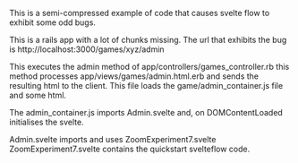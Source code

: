 This is a semi-compressed example of code that causes svelte flow to exhibit some odd bugs.

This is a rails app with a lot of chunks missing. The url that exhibits the bug is http://localhost:3000/games/xyz/admin

This executes the admin method of app/controllers/games_controller.rb
this method processes app/views/games/admin.html.erb and sends the resulting html to the client. This file loads the game/admin_container.js file and some html.

The admin_container.js imports Admin.svelte and, on DOMContentLoaded initialises the svelte.

Admin.svelte imports and uses ZoomExperiment7.svelte
ZoomExperiment7.svelte contains the quickstart svelteflow code.
